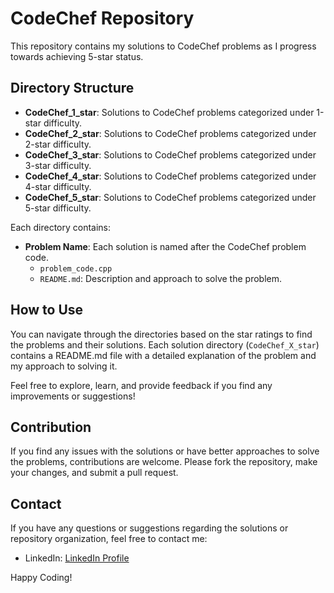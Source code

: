 # CodeChef Repository

This repository contains my solutions to CodeChef problems as I progress towards achieving 5-star status.

## Directory Structure

- **CodeChef_1_star**: Solutions to CodeChef problems categorized under 1-star difficulty.
- **CodeChef_2_star**: Solutions to CodeChef problems categorized under 2-star difficulty.
- **CodeChef_3_star**: Solutions to CodeChef problems categorized under 3-star difficulty.
- **CodeChef_4_star**: Solutions to CodeChef problems categorized under 4-star difficulty.
- **CodeChef_5_star**: Solutions to CodeChef problems categorized under 5-star difficulty.

Each directory contains:
- **Problem Name**: Each solution is named after the CodeChef problem code.
  - `problem_code.cpp` 
  - `README.md`: Description and approach to solve the problem.

## How to Use

You can navigate through the directories based on the star ratings to find the problems and their solutions. Each solution directory (`CodeChef_X_star`) contains a README.md file with a detailed explanation of the problem and my approach to solving it.

Feel free to explore, learn, and provide feedback if you find any improvements or suggestions!

## Contribution

If you find any issues with the solutions or have better approaches to solve the problems, contributions are welcome. Please fork the repository, make your changes, and submit a pull request.

## Contact

If you have any questions or suggestions regarding the solutions or repository organization, feel free to contact me:
<!---- Email: your.email@example.com-->
- LinkedIn: [LinkedIn Profile](https://in.linkedin.com/in/arshvir-995a91203)

Happy Coding!
